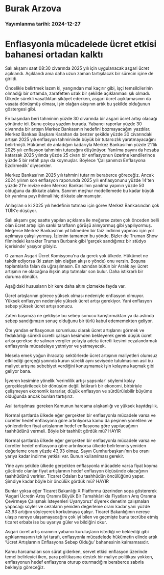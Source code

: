 # Burak Arzova

### Yayımlanma tarihi: 2024-12-27

# Enflasyonla mücadelede ücret etkisi bahanesi ortadan kalktı

Salı akşamı saat 08:30 civarında 2025 yılı için uygulanacak asgari ücret açıklandı. Açıklandı ama daha uzun zaman tartışılacak bir sürecin içine de girildi.

Öncelikle belirtmek lazım ki, yangından mal kaçırır gibi, işçi temsilcilerinin olmadığı bir ortamda, zarafetten uzak bir şekilde açıklanması şık olmadı. Ülkede sürekli vasatlıktan şikâyet ederken, asgari ücret açıklamasının da vasata dönüşmüş olması, işin olağan akışının artık bu şekilde olduğunun göstergesi gibi.

En başından beri tahminim yüzde 30 civarında bir asgari ücret artışı olacağı yönünde idi. Bunu çokça yazdım burada. Yabancı raporlar yüzde 30 civarında bir artışın Merkez Bankasının hedefini bozmayacağını yazdılar. Merkez Bankası Başkanı Karahan da benzer şekilde yüzde 30 civarındaki artışın 2025 yılı enflasyon tahmininde büyük bir tutarsızlık yaratmayacağını belirtmişti. Hükümet de anladığım kadarıyla Merkez Bankası’nın yüzde 21’lik 2025 yılı enflasyon tahminin tutacağını düşünüyor. Yanılma payını da hesaba katarsak 2025 yılında yüzde 25 civarı bir enflasyonun üzerine kendilerince yüzde 5 bir refah payı da koymuşlar. Böylece ‘Çalışanımızı Enflasyona Ezdirmedik’ diyecekler.

Merkez Bankası’nın 2025 yılı tahmini tutar mı beraberce göreceğiz. Ancak 2024 yılının son enflasyon raporunda 2025 yılı enflasyonunu yüzde 14’ten yüzde 21’e revize eden Merkez Bankası’nın yanılma yapının yüzde 50 olduğunu da dikkate alalım. Sanırım meşhur modellemede bu kadar büyük bir yanılma payı ihtimali hiç dikkate alınmamıştır.

Anlaşılan o ki 2025 yılı hedefinin tutması için görev Merkez Bankasından çok TÜİK’e düşüyor.

Salı akşamı geç saatte yapılan açıklama ile meğerse zaten çok önceden belli olan ücret artışı için sanki tarafların görüşü alınıyormuş gibi yapılıyormuş. Meğerse Merkez Bankası’nın yıl bitmeden bir faiz indirimi yapması için yol açılmaya çalışılıyormuş. İzlenim tamamen bu yönde. Bizler de Truman Show filmindeki karakter Truman Burbank gibi ‘gerçek sandığımız bir stüdyo içerisinde’ yaşıyor gibiyiz.

O zaman Asgari Ücret Komisyonu’na da gerek yok ülkede. Hükümet ne takdir ediyorsa (ki zaten işin olağan akışı o yönde) onu versin. Boşuna toplantılarla falan da uğraşılmasın. En azından bütün bir Aralık ayı ücret artışının ne olacağına ilişkin atıp tutmalar son bulur. Daha istikrarlı bir duruma dönülür.

Aşağıdaki hususların bir kere daha altını çizmekte fayda var.

Ücret artışlarının görece yüksek olması nedeniyle enflasyon olmuyor. Yüksek enflasyon nedeniyle yüksek ücret artışı gerekiyor. Yani enflasyon sebep yüksek ücret artışı sonucu.

Zaten başımıza ne geldiyse bu sebep sonucu karıştırmaktan ya da aslında sebep sandığımızın sonuç olduğunu bir türlü kabul edememekten geliyor.

Öte yandan enflasyonun sorumlusu olarak ücret artışlarını görmek ve fedakârlığı sürekli ücretli çalışan kesimden bekleyerek gerek düşük ücret artışı gerekse de salınan vergiler yoluyla adeta ücretli kesimi cezalandırmak enflasyonla mücadeleye yetmiyor ve yetmeyecek.

Mesela emek yoğun ihracatçı sektörlerde ücret artışının maliyetleri olumsuz etkilediği gerçeği yanında kurun sürekli aynı seviyede tutulmasının asıl bu maliyet artışına sebebiyet verdiğini konuşmamak işin kolayına kaçmak gibi geliyor bana.

İşveren kesimine yönelik ‘verimlilik artışı yapsınlar’ söylemi kolay gerçekleştirilecek bir dönüşüm değil. İstikrarlı bir ekonomi, birbiriyle çelişmeyen ekonomik kararlar, düşük enflasyon ve sürdürülebilir büyüme olduğunda ancak bunları tartışırız.

Asıl tartışılması gereken Kamunun harcama alışkanlığı ve yüksek kayıtdışılık.

Normal şartlarda ülkede eğer gerçekten bir enflasyonla mücadele varsa ve ücretler hedef enflasyona göre artırılıyorsa kamu da peşinen yönetilen ve yönlendirilen fiyat artışlarının hedef enflasyona göre yapılacağının taahhüdünü vermeli. Böyle bir taahhüt gördük mü? HAYIR

Normal şartlarda ülkede eğer gerçekten bir enflasyonla mücadele varsa ve ücretler hedef enflasyona göre artırılıyorsa ülkede belirlenmiş yeniden değerleme oranı yüzde 43,93 olmaz. Sayın Cumhurbaşkanı’nın bu oranı yarıya kadar indirme yetkisi var. Bunun kullanılması gerekir.

Yine aynı şekilde ülkede gerçekten enflasyonla mücadele varsa fiyat koyma gücünde olanlar fiyat artışlarının hedef enflasyon ölçüsünde olacağının taahhüdünü verirler. Ticaret Odaları bu taahhüdün öncülüğünü yapar. Şimdiye kadar böyle bir öncülük gördük mü? HAYIR

Bunlar yoksa eğer Ticaret Bakanlığı X Platformu üzerinden sopa göstererek ‘Asgari Ücretin Artış Oranını Büyük Bir Tamahkârlıkla Fiyatların Arış Oranına Çevirmeye Çalışmak İsteyenleri Uyarıyoruz’ diyerek denetim çalışmaları yapacağı söyler ve cezaların yeniden değerleme oranı kadar yani yüzde 43,93 artığını söyleyerek korkutmaya çalışır. Ticaret Bakanlığının nereye ulaşıp nereye ulaşamayacağını çok iyi bilen ve geçmişte bunu tecrübe etmiş ticaret erbabı ise bu uyarıya güler ve bildiğini okur.



Asgari ücret artış oranının yabancı kuruluşların istediği ve beklediği gibi açıklanmasının tek iyi tarafı, enflasyonla mücadelede hükümetin elinde artık ‘Ücret Artışlarının Enflasyona Sebep Olduğu’ bahanesinin kalmamasıdır.

Kamu harcamaları son sürat giderken, servet etkisi enflasyon üzerinde temel belirleyici iken, para politikasına destek bir maliye politikası yokken, enflasyonun hedef enflasyona oturup oturmadığını beraberce sabırla bekleyip göreceğiz.









